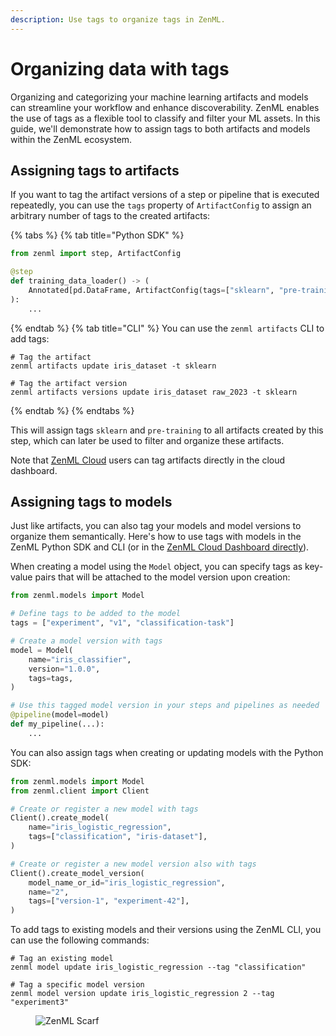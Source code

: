 ```yaml
---
description: Use tags to organize tags in ZenML.
---
```


# Organizing data with tags

Organizing and categorizing your machine learning artifacts and models can streamline your workflow and enhance discoverability. ZenML enables the use of tags as a flexible tool to classify and filter your ML assets. In this guide, we'll demonstrate how to assign tags to both artifacts and models within the ZenML ecosystem.

## Assigning tags to artifacts

If you want to tag the artifact versions of a step or pipeline that is executed
repeatedly, you can use the `tags` property of `ArtifactConfig` to assign an arbitrary number of tags to the created artifacts:

{% tabs %}
{% tab title="Python SDK" %}

```python
from zenml import step, ArtifactConfig

@step
def training_data_loader() -> (
    Annotated[pd.DataFrame, ArtifactConfig(tags=["sklearn", "pre-training"])]
):
    ...
```

{% endtab %}
{% tab title="CLI" %}
You can use the `zenml artifacts` CLI to add tags:

```shell
# Tag the artifact
zenml artifacts update iris_dataset -t sklearn

# Tag the artifact version
zenml artifacts versions update iris_dataset raw_2023 -t sklearn
```

{% endtab %}
{% endtabs %}

This will assign tags `sklearn` and `pre-training` to all artifacts created by
this step, which can later be used to filter and organize these artifacts.

Note that [ZenML Cloud](https://zenml.io/cloud) users can tag artifacts directly in the cloud dashboard.

## Assigning tags to models

Just like artifacts, you can also tag your models and model versions to organize them semantically. Here's how to use tags with models in the ZenML Python SDK and CLI (or in the [ZenML Cloud Dashboard directly](https://zenml.io/cloud)).

When creating a model using the `Model` object, you can specify tags as key-value pairs that will be attached to the model version upon creation:

```python
from zenml.models import Model

# Define tags to be added to the model
tags = ["experiment", "v1", "classification-task"]

# Create a model version with tags
model = Model(
    name="iris_classifier",
    version="1.0.0",
    tags=tags,
)

# Use this tagged model version in your steps and pipelines as needed
@pipeline(model=model)
def my_pipeline(...):
    ...
```

You can also assign tags when creating or updating models with the Python SDK:

```python
from zenml.models import Model
from zenml.client import Client

# Create or register a new model with tags
Client().create_model(
    name="iris_logistic_regression",
    tags=["classification", "iris-dataset"],
)

# Create or register a new model version also with tags
Client().create_model_version(
    model_name_or_id="iris_logistic_regression",
    name="2",
    tags=["version-1", "experiment-42"],
)
```

To add tags to existing models and their versions using the ZenML CLI, you can use the following commands:

```shell
# Tag an existing model
zenml model update iris_logistic_regression --tag "classification"

# Tag a specific model version
zenml model version update iris_logistic_regression 2 --tag "experiment3"
```

<figure><img src="https://static.scarf.sh/a.png?x-pxid=f0b4f458-0a54-4fcd-aa95-d5ee424815bc" alt="ZenML Scarf"><figcaption></figcaption></figure>